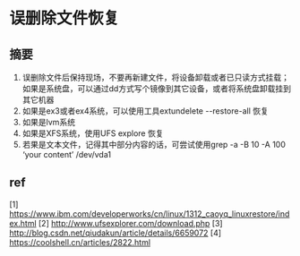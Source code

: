 # 误删除文件恢复

## 摘要
1. 误删除文件后保持现场，不要再新建文件，将设备卸载或者已只读方式挂载；如果是系统盘，可以通过dd方式写个镜像到其它设备，或者将系统盘卸载挂到其它机器
2. 如果是ex3或者ex4系统，可以使用工具extundelete --restore-all 恢复
3. 如果是lvm系统
4. 如果是XFS系统，使用UFS explore 恢复
5. 若果是文本文件，记得其中部分内容的话，可尝试使用grep -a -B 10 -A 100 ‘your content’ /dev/vda1 


## ref
[1] https://www.ibm.com/developerworks/cn/linux/1312_caoyq_linuxrestore/index.html
[2] http://www.ufsexplorer.com/download.php
[3] http://blog.csdn.net/qiudakun/article/details/6659072
[4] https://coolshell.cn/articles/2822.html
